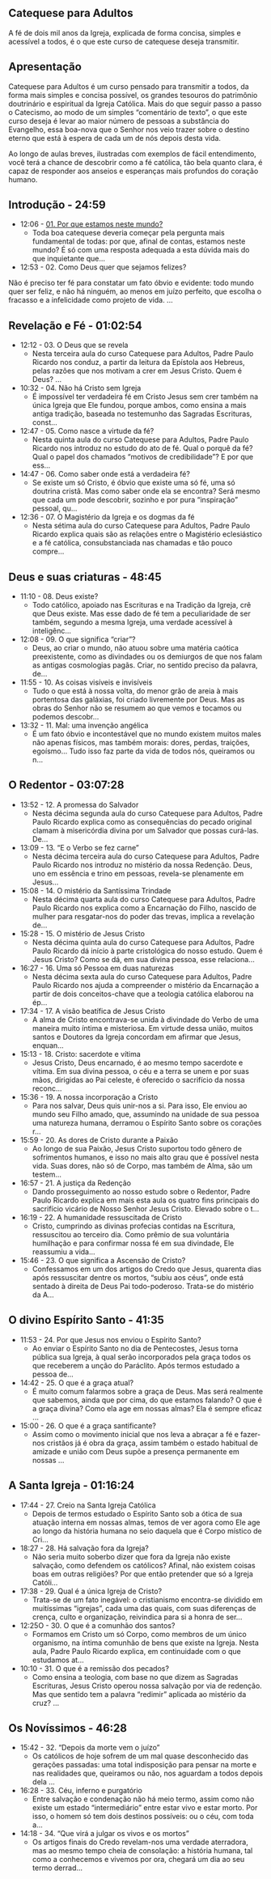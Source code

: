 ﻿## Catequese para Adultos

A fé de dois mil anos da Igreja, explicada de forma concisa, simples e acessível a todos, é o que este curso de catequese deseja transmitir.

## Apresentação

Catequese para Adultos é um curso pensado para transmitir a todos, da forma mais simples e concisa possível, os grandes tesouros do patrimônio doutrinário e espiritual da Igreja Católica. Mais do que seguir passo a passo o Catecismo, ao modo de um simples “comentário de texto”, o que este curso deseja é levar ao maior número de pessoas a substância do Evangelho, essa boa-nova que o Senhor nos veio trazer sobre o destino eterno que está à espera de cada um de nós depois desta vida.

Ao longo de aulas breves, ilustradas com exemplos de fácil entendimento, você terá a chance de descobrir como a fé católica, tão bela quanto clara, é capaz de responder aos anseios e esperanças mais profundos do coração humano. 

## Introdução - 24:59

 - 12:06 - [01. Por que estamos neste mundo?](https://catequese-para-adultos.vercel.app//audio/1-por-que-estamos-neste-mundo.mp3)
   - Toda boa catequese deveria começar pela pergunta mais fundamental de todas: por que, afinal de contas, estamos neste mundo? É só com uma resposta adequada a esta dúvida mais do que inquietante que...
 - 12:53 - 02. Como Deus quer que sejamos felizes?

Não é preciso ter fé para constatar um fato óbvio e evidente: todo mundo quer ser feliz, e não há ninguém, ao menos em juízo perfeito, que escolha o fracasso e a infelicidade como projeto de vida. ...

## Revelação e Fé - 01:02:54

 - 12:12 - 03. O Deus que se revela
   - Nesta terceira aula do curso Catequese para Adultos, Padre Paulo Ricardo nos conduz, a partir da leitura da Epístola aos Hebreus, pelas razões que nos motivam a crer em Jesus Cristo. Quem é Deus? ...
 - 10:32 - 04. Não há Cristo sem Igreja
   - É impossível ter verdadeira fé em Cristo Jesus sem crer também na única Igreja que Ele fundou, porque ambos, como ensina a mais antiga tradição, baseada no testemunho das Sagradas Escrituras, const...
 - 12:47 - 05. Como nasce a virtude da fé?
   - Nesta quinta aula do curso Catequese para Adultos, Padre Paulo Ricardo nos introduz no estudo do ato de fé. Qual o porquê da fé? Qual o papel dos chamados “motivos de credibilidade”? E por que ess...
 - 14:47 - 06. Como saber onde está a verdadeira fé?
   - Se existe um só Cristo, é óbvio que existe uma só fé, uma só doutrina cristã. Mas como saber onde ela se encontra? Será mesmo que cada um pode descobrir, sozinho e por pura “inspiração” pessoal, qu...
 - 12:36 - 07. O Magistério da Igreja e os dogmas da fé
   - Nesta sétima aula do curso Catequese para Adultos, Padre Paulo Ricardo explica quais são as relações entre o Magistério eclesiástico e a fé católica, consubstanciada nas chamadas e tão pouco compre...

## Deus e suas criaturas - 48:45

 - 11:10 - 08. Deus existe?
   - Todo católico, apoiado nas Escrituras e na Tradição da Igreja, crê que Deus existe. Mas esse dado de fé tem a peculiaridade de ser também, segundo a mesma Igreja, uma verdade acessível à inteligênc...
 - 12:08 - 09. O que significa “criar”?
   - Deus, ao criar o mundo, não atuou sobre uma matéria caótica preexistente, como as divindades ou os demiurgos de que nos falam as antigas cosmologias pagãs. Criar, no sentido preciso da palavra, de...
 - 11:55 - 10. As coisas visíveis e invisíveis
   - Tudo o que está à nossa volta, do menor grão de areia à mais portentosa das galáxias, foi criado livremente por Deus. Mas as obras do Senhor não se resumem ao que vemos e tocamos ou podemos descobr...
 - 13:32 - 11. Mal: uma invenção angélica
   - É um fato óbvio e incontestável que no mundo existem muitos males não apenas físicos, mas também morais: dores, perdas, traições, egoísmo... Tudo isso faz parte da vida de todos nós, queiramos ou n...

## O Redentor - 03:07:28

 - 13:52 - 12. A promessa do Salvador
   - Nesta décima segunda aula do curso Catequese para Adultos, Padre Paulo Ricardo explica como as consequências do pecado original clamam à misericórdia divina por um Salvador que possas curá-las. De...
 - 13:09 - 13. “E o Verbo se fez carne”
   - Nesta décima terceira aula do curso Catequese para Adultos, Padre Paulo Ricardo nos introduz no mistério da nossa Redenção.  Deus, uno em essência e trino em pessoas, revela-se plenamente em Jesus...
 - 15:08 - 14. O mistério da Santíssima Trindade
   - Nesta décima quarta aula do curso Catequese para Adultos, Padre Paulo Ricardo nos explica como a Encarnação do Filho, nascido de mulher para resgatar-nos do poder das trevas, implica a revelação de...
 - 15:28 - 15. O mistério de Jesus Cristo
   - Nesta décima quinta aula do curso Catequese para Adultos, Padre Paulo Ricardo dá início à parte cristológica do nosso estudo.  Quem é Jesus Cristo? Como se dá, em sua divina pessoa, esse relaciona...
 - 16:27 - 16. Uma só Pessoa em duas naturezas
   - Nesta décima sexta aula do curso Catequese para Adultos, Padre Paulo Ricardo nos ajuda a compreender o mistério da Encarnação a partir de dois conceitos-chave que a teologia católica elaborou na ép...
 - 17:34 - 17. A visão beatífica de Jesus Cristo
   - A alma de Cristo encontrava-se unida à divindade do Verbo de uma maneira muito íntima e misteriosa. Em virtude dessa união, muitos santos e Doutores da Igreja concordam em afirmar que Jesus, enquan...
 - 15:13 - 18. Cristo: sacerdote e vítima
   - Jesus Cristo, Deus encarnado, é ao mesmo tempo sacerdote e vítima. Em sua divina pessoa, o céu e a terra se unem e por suas mãos, dirigidas ao Pai celeste, é oferecido o sacrifício da nossa reconc...
 - 15:36 - 19. A nossa incorporação a Cristo
   - Para nos salvar, Deus quis unir-nos a si. Para isso, Ele enviou ao mundo seu Filho amado, que, assumindo na unidade de sua pessoa uma natureza humana, derramou o Espírito Santo sobre os corações r...
 - 15:59 - 20. As dores de Cristo durante a Paixão
   - Ao longo de sua Paixão, Jesus Cristo suportou todo gênero de sofrimentos humanos, e isso no mais alto grau que é possível nesta vida. Suas dores, não só de Corpo, mas também de Alma, são um testem...
 - 16:57 - 21. A justiça da Redenção
   - Dando prosseguimento ao nosso estudo sobre o Redentor, Padre Paulo Ricardo explica em mais esta aula os quatro fins principais do sacrifício vicário de Nosso Senhor Jesus Cristo. Elevado sobre o t...
 - 16:19 - 22. A humanidade ressuscitada de Cristo
   - Cristo, cumprindo as divinas profecias contidas na Escritura, ressuscitou ao terceiro dia. Como prêmio de sua voluntária humilhação e para confirmar nossa fé em sua divindade, Ele reassumiu a vida...
 - 15:46 - 23. O que significa a Ascensão de Cristo?
   - Confessamos em um dos artigos do Credo que Jesus, quarenta dias após ressuscitar dentre os mortos, “subiu aos céus”, onde está sentado à direita de Deus Pai todo-poderoso. Trata-se do mistério da A...

## O divino Espírito Santo - 41:35
 - 11:53 - 24. Por que Jesus nos enviou o Espírito Santo?
   - Ao enviar o Espírito Santo no dia de Pentecostes, Jesus torna pública sua Igreja, à qual serão incorporados pela graça todos os que receberem a unção do Paráclito. Após termos estudado a pessoa de...
 - 14:42 - 25. O que é a graça atual?
   - É muito comum falarmos sobre a graça de Deus. Mas será realmente que sabemos, ainda que por cima, do que estamos falando? O que é a graça divina? Como ela age em nossas almas? Ela é sempre eficaz ...
 - 15:00 - 26. O que é a graça santificante?
   - Assim como o movimento inicial que nos leva a abraçar a fé e fazer-nos cristãos já é obra da graça, assim também o estado habitual de amizade e união com Deus supõe a presença permanente em nossas ...

## A Santa Igreja - 01:16:24
 - 17:44 - 27. Creio na Santa Igreja Católica
   - Depois de termos estudado o Espírito Santo sob a ótica de sua atuação interna em nossas almas, temos de ver agora como Ele age ao longo da história humana no seio daquela que é Corpo místico de Cri...
 - 18:27 - 28. Há salvação fora da Igreja?
   - Não seria muito soberbo dizer que fora da Igreja não existe salvação, como defendem os católicos? Afinal, não existem coisas boas em outras religiões? Por que então pretender que só a Igreja Católi...
 - 17:38 - 29. Qual é a única Igreja de Cristo?
   - Trata-se de um fato inegável: o cristianismo encontra-se dividido em muitíssimas “igrejas”, cada uma das quais, com suas diferenças de crença, culto e organização, reivindica para si a honra de ser...
 - 12:25O - 30. O que é a comunhão dos santos?
   - Formamos em Cristo um só Corpo, como membros de um único organismo, na íntima comunhão de bens que existe na Igreja. Nesta aula, Padre Paulo Ricardo explica, em continuidade com o que estudamos at...
 - 10:10 - 31. O que é a remissão dos pecados?
   - Como ensina a teologia, com base no que dizem as Sagradas Escrituras, Jesus Cristo operou nossa salvação por via de redenção. Mas que sentido tem a palavra “redimir” aplicada ao mistério da cruz? ...

## Os Novíssimos - 46:28
 - 15:42 - 32. “Depois da morte vem o juízo”
   - Os católicos de hoje sofrem de um mal quase desconhecido das gerações passadas: uma total indisposição para pensar na morte e nas realidades que, queiramos ou não, nos aguardam a todos depois dela ...
 - 16:28 - 33. Céu, inferno e purgatório
   - Entre salvação e condenação não há meio termo, assim como não existe um estado “intermediário” entre estar vivo e estar morto. Por isso, o homem só tem dois destinos possíveis: ou o céu, com toda a...
 - 14:18 - 34. “Que virá a julgar os vivos e os mortos”
   - Os artigos finais do Credo revelam-nos uma verdade aterradora, mas ao mesmo tempo cheia de consolação: a história humana, tal como a conhecemos e vivemos por ora, chegará um dia ao seu termo derrad...
